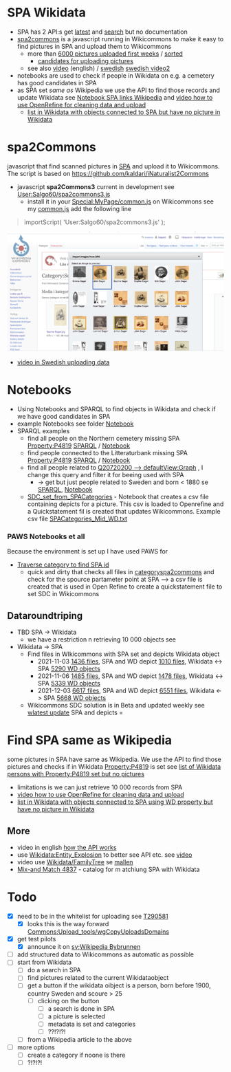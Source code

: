 # SPA Wikidata
* SPA has 2 API:s get [latest](https://portrattarkiv.se/endpoints/latest.php) and [search](https://portrattarkiv.se/endpoints/search.php) but no documentation
* [spa2commons](https://commons.wikimedia.org/wiki/User:Salgo60/spa2commons3.js) is a javascript running in Wikicommons to make it easy to find pictures in SPA and upload them to Wikicommons 
  * more than [6000 pictures uploaded first weeks](https://commons.wikimedia.org/wiki/Category:Uploaded_with_spa2Commons) / [sorted](https://petscan.wmflabs.org/?psid=20485153)
     * [candidates for uploading pictures](https://sv.wikipedia.org/wiki/Anv%C3%A4ndare:Salgo60/Listeria/SvensktPortr%C3%A4ttarkiv/utanbild)  
  * see also [video](https://youtu.be/aCPzWF0aYmw) (english) / [swedish](https://www.youtube.com/watch?v=dQuoJOC3eSY) [swedish video2](https://www.youtube.com/watch?v=8hngWUoNXhE)
* notebooks are used to check if people in Wikidata on e.g. a cemetery has good candidates in SPA
* as SPA set _same as_ Wikipedia we use the API to find those records and update Wikidata see [Notebook SPA links Wikipedia](https://github.com/salgo60/spa2Commons/blob/main/Notebook/SPA%20links%20Wikipedia.ipynb) and [video how to use OpenRefine for cleaning data and upload](https://www.youtube.com/watch?v=bTWtG3NA0uo)
  * [list in Wikidata with objects connected to SPA but have no picture in Wikidata](https://sv.wikipedia.org/wiki/Anv%C3%A4ndare:Salgo60/Listeria/SvensktPortr%C3%A4ttarkiv/utanbild)
# spa2Commons
javascript that find scanned pictures in [SPA](https://portrattarkiv.se/about) and upload it to Wikicommons. The script is based on https://github.com/kaldari/iNaturalist2Commons 
* javascript **spa2Commons3** current in development see [User:Salgo60/spa2commons3.js](https://commons.wikimedia.org/wiki/User:Salgo60/spa2commons3.js) 
  * install it in your [Special:MyPage/common.js](https://commons.wikimedia.org/wiki/Special:MyPage/common.js) on Wikicommons see my [common,js](https://commons.wikimedia.org/wiki/User:Salgo60/common.js) add the following line
> importScript( 'User:Salgo60/spa2commons3.js' );  

![](https://github.com/salgo60/spa2Commons/blob/main/image/spa2commons_image1.png)
* [video in Swedish uploading data](https://www.youtube.com/watch?v=1MVvSvLjAOk)
# Notebooks
* Using Notebooks and SPARQL to find objects in Wikidata and check if we have good candidates in SPA
 * example Notebooks see folder [Notebook](https://github.com/salgo60/spa2Commons/tree/main/Notebook)
 * SPARQL examples
   * find all people on the Northern cemetery missing SPA [Property:P4819](https://www.wikidata.org/wiki/Property:P4819) [SPARQL](https://w.wiki/4H7d) / [Notebook](https://github.com/salgo60/spa2Commons/blob/main/Notebook/SPA%20test.ipynb)
   * find people connected to the Litteraturbank missing SPA [Property:P4819](https://www.wikidata.org/wiki/Property:P4819) [SPARQL](https://w.wiki/4H7h) / [Notebook](https://github.com/salgo60/spa2Commons/blob/main/Notebook/SPA%20Litteraturbanken.ipynb)
   * find all people related to [Q20720200 --> defaultView:Graph](https://w.wiki/4GNX) , I change this query and filter it for beeing used with SPA
      *  -> get but just people related to Sweden and born < 1880 se [SPARQL](https://w.wiki/4H7a), [Notebook](https://github.com/salgo60/spa2Commons/blob/main/Notebook/SPA%20Johan%20Emanuel%20Wikstr%C3%B6m.ipynb)
   * [SDC_set_from_SPACategories](https://github.com/salgo60/spa2Commons/blob/main/Notebook/SDC_set_from_SPACategories.ipynb) - Notebook that creates a csv file containing depicts for a picture. This csv is loaded to Openrefine and a Quickstatement fil is created that updates Wikicommons. Example csv file [SPACategories_Mid_WD.txt](https://github.com/salgo60/spa2Commons/blob/main/Notebook/SPACategories_Mid_WD.txt)
### PAWS Notebooks et all
Because the environment is set up I have used PAWS for
* [Traverse category to find SPA id](https://public.paws.wmcloud.org/User:Salgo60/Traverse%20category%20to%20find%20SPA%20id%20.ipynb)
  * quick and dirty that checks all files in [categoryspa2commons](https://commons.wikimedia.org/wiki/Category:Uploaded_with_spa2Commons) and check for the spource partameter point at SPA --> a csv file is created that is used in Open Refine to create a quickstatement file to set SDC in Wikicommons
## Dataroundtriping
* TBD SPA -> Wikidata
  *  we have a restriction n retrieving 10 000 objects see  
* Wikidata -> SPA
  * Find files in WIkicommons with SPA set and depicts Wikidata object
     * 2021-11-03 [1436 files](https://wcqs-beta.wmflabs.org/embed.html#SELECT%20%3Fitem%20%3FSPAid%20%3FdepictsWD%20%3FitemLabel%20%3FSPA%20%3FdepictsWDLabel%20WHERE%20%7B%0A%20%20%3Fitem%20wdt%3AP4819%20%3FSPAid.%0A%20%20OPTIONAL%20%7B%3Fitem%20wdt%3AP180%20%3FdepictsWD%7D%0A%20%20BIND%28URI%28CONCAT%28%22https%3A%2F%2Fportrattarkiv.se%2Fdetails%2F%22%2C%3FSPAid%29%29%20AS%20%3FSPA%29%0A%20%20SERVICE%20wikibase%3Alabel%20%7B%20bd%3AserviceParam%20wikibase%3Alanguage%20%22sv%2Cen%22.%20%7D%0A%7D%20order%20by%20%3FitemLabel), SPA and WD depict [1010 files](https://wcqs-beta.wmflabs.org/embed.html#SELECT%20%3Fitem%20%3FSPAid%20%3FdepictsWD%20%3FitemLabel%20%3FSPA%20%3FdepictsWDLabel%20WHERE%20%7B%0A%20%20%3Fitem%20wdt%3AP4819%20%3FSPAid.%0A%20%20%3Fitem%20wdt%3AP180%20%3FdepictsWD.%0A%20%20BIND%28URI%28CONCAT%28%22https%3A%2F%2Fportrattarkiv.se%2Fdetails%2F%22%2C%3FSPAid%29%29%20AS%20%3FSPA%29%0A%20%20SERVICE%20wikibase%3Alabel%20%7B%20bd%3AserviceParam%20wikibase%3Alanguage%20%22sv%2Cen%22.%20%7D%0A%7D%20order%20by%20%3FitemLabel), Wikidata <-> SPA [5290 WD objects ](https://w.wiki/4L7x)
     * 2021-11-06 [1485 files](https://wcqs-beta.wmflabs.org/embed.html#SELECT%20%28count%28%3Fitem%29%20as%20%3FTotalSPAID%29%20WHERE%20%7B%0A%20%20%3Fitem%20wdt%3AP4819%20%3FSPAid.%0A%20%20OPTIONAL%20%7B%3Fitem%20wdt%3AP180%20%3FdepictsWD%7D%0A%20%20BIND%28URI%28CONCAT%28%22https%3A%2F%2Fportrattarkiv.se%2Fdetails%2F%22%2C%3FSPAid%29%29%20AS%20%3FSPA%29%0A%20%20SERVICE%20wikibase%3Alabel%20%7B%20bd%3AserviceParam%20wikibase%3Alanguage%20%22sv%2Cen%22.%20%7D%0A%7D%20order%20by%20%3FitemLabel), SPA and WD depict [1478 files](https://wcqs-beta.wmflabs.org/embed.html#SELECT%20%28count%28%3Fitem%29%20as%20%3FTotalSPAidAndDepict%29%20WHERE%20%7B%0A%20%20%3Fitem%20wdt%3AP4819%20%3FSPAid.%0A%20%20%3Fitem%20wdt%3AP180%20%3FdepictsWD.%0A%20%20BIND%28URI%28CONCAT%28%22https%3A%2F%2Fportrattarkiv.se%2Fdetails%2F%22%2C%3FSPAid%29%29%20AS%20%3FSPA%29%0A%20%20SERVICE%20wikibase%3Alabel%20%7B%20bd%3AserviceParam%20wikibase%3Alanguage%20%22sv%2Cen%22.%20%7D%0A%7D%20order%20by%20%3FitemLabel), Wikidata <-> SPA [5339 WD objects ](https://w.wiki/4LqQ)
     * 2021-12-03 [6617 files](https://wcqs-beta.wmflabs.org/embed.html#SELECT%20%28count%28%3Fitem%29%20as%20%3FTotalSPAID%29%20WHERE%20%7B%0A%20%20%3Fitem%20wdt%3AP4819%20%3FSPAid.%0A%20%20OPTIONAL%20%7B%3Fitem%20wdt%3AP180%20%3FdepictsWD%7D%0A%20%20BIND%28URI%28CONCAT%28%22https%3A%2F%2Fportrattarkiv.se%2Fdetails%2F%22%2C%3FSPAid%29%29%20AS%20%3FSPA%29%0A%20%20SERVICE%20wikibase%3Alabel%20%7B%20bd%3AserviceParam%20wikibase%3Alanguage%20%22sv%2Cen%22.%20%7D%0A%7D%20order%20by%20%3FitemLabel), SPA and WD depict [6551 files](https://wcqs-beta.wmflabs.org/embed.html#SELECT%20%28count%28%3Fitem%29%20as%20%3FTotalSPAidAndDepict%29%20WHERE%20%7B%0A%20%20%3Fitem%20wdt%3AP4819%20%3FSPAid.%0A%20%20%3Fitem%20wdt%3AP180%20%3FdepictsWD.%0A%20%20BIND%28URI%28CONCAT%28%22https%3A%2F%2Fportrattarkiv.se%2Fdetails%2F%22%2C%3FSPAid%29%29%20AS%20%3FSPA%29%0A%20%20SERVICE%20wikibase%3Alabel%20%7B%20bd%3AserviceParam%20wikibase%3Alanguage%20%22sv%2Cen%22.%20%7D%0A%7D%20order%20by%20%3FitemLabel), Wikidata <-> SPA [5668 WD objects ](https://w.wiki/4LqQ)
  * Wikicommons SDC solution is in Beta and updated weekly see [wlatest update](https://tinyurl.com/y4ncctxc) SPA and depicts = 
 
# Find SPA same as Wikipedia
some pictures in SPA have same as Wikipedia. We use the API to find those pictures and checks if in Wikidata [Property:P4819](https://www.wikidata.org/wiki/Property:P4819) is set see [list of Wikidata persons with Property:P4819 set but no pictures](https://sv.wikipedia.org/wiki/Anv%C3%A4ndare:Salgo60/Listeria/SvensktPortr%C3%A4ttarkiv/utanbild)
  * limitations is we can just retrieve 10 000 records from SPA 
  * [video how to use OpenRefine for cleaning data and upload](https://www.youtube.com/watch?v=bTWtG3NA0uo)
  * [list in Wikidata with objects connected to SPA using WD property but have no picture in Wikidata](https://sv.wikipedia.org/wiki/Anv%C3%A4ndare:Salgo60/Listeria/SvensktPortr%C3%A4ttarkiv/utanbild)

## More ##
* video in english [how the API works](https://youtu.be/z9RQqvuwT_g) 
* use [Wikidata:Entity_Explosion](https://www.wikidata.org/wiki/Wikidata:Entity_Explosion) to better see API etc. see [video](https://www.youtube.com/watch?v=D4MB6xX6Mig&feature=youtu.be) 
* video use [Wikidata/FamilyTree](https://youtu.be/mtRW3qkjaOw) se [mallen](https://www.wikidata.org/wiki/Template:Wikidata/FamilyTree)
* [Mix-and Match 4837](https://mix-n-match.toolforge.org/#/catalog/4837 ) - catalog for m atchiung SPA with Wikidata 
# Todo #

* [X] need to be in the whitelist for uploading see [T290581](https://phabricator.wikimedia.org/T290581)
   * [X] looks this is the way forward [Commons:Upload_tools/wgCopyUploadsDomains](https://commons.wikimedia.org/wiki/Commons:Upload_tools/wgCopyUploadsDomains)
* [X] get test pilots
  * [X] announce it on [sv;Wikipedia Bybrunnen](https://sv.wikipedia.org/wiki/Wikipedia:Bybrunnen#Enklare_h%C3%A4mta_bilder_till_Wikicommons_p%C3%A5_personer_f%C3%B6dda_p%C3%A5_1800-talet_fr%C3%A5n_Svenskt_Portr%C3%A4ttarkiv_(SPA))
* [ ] add structured data to Wikicommons as automatic as possible
* [ ] start from Wikidata 
  * [ ] do a search in SPA
  * [ ] find pictures related to the current Wikidataobject
  * [ ] get a button if the wikidata oibject is a person, born before 1900, country Sweden and scoure > 25
    * [ ] clicking on the button
      * [ ] a search is done in SPA 
      * [ ] a picture is selected
      * [ ] metadata is set and categories
      * [ ] ??!?!?!
  * [ ] from a Wikipedia article to the above
* [ ] more options
   * [ ] create a category if noone is there
   * [ ] ?!?!?!  
